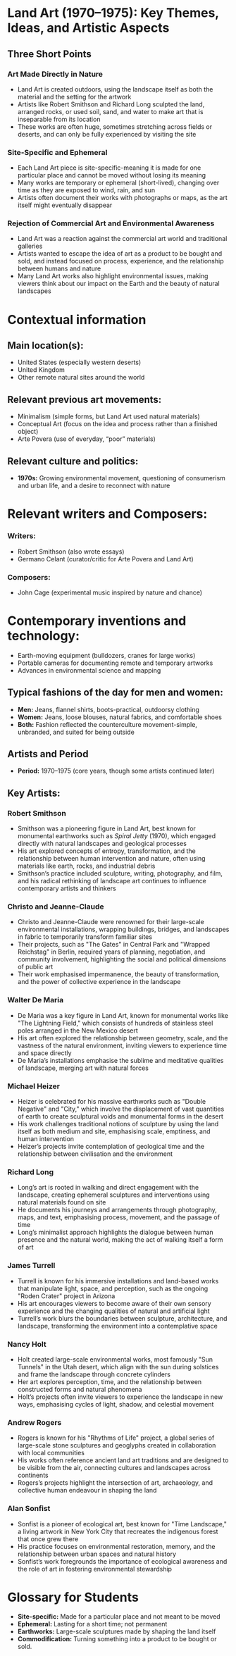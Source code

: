 # Land Art (1970–1975): Key Themes, Ideas, and Artistic Aspects
## Three Short Points
### Art Made Directly in Nature
- Land Art is created outdoors, using the landscape itself as both the material and the setting for the artwork
- Artists like Robert Smithson and Richard Long sculpted the land, arranged rocks, or used soil, sand, and water to make art that is inseparable from its location
- These works are often huge, sometimes stretching across fields or deserts, and can only be fully experienced by visiting the site
### Site-Specific and Ephemeral
- Each Land Art piece is site-specific-meaning it is made for one particular place and cannot be moved without losing its meaning
- Many works are temporary or ephemeral (short-lived), changing over time as they are exposed to wind, rain, and sun
- Artists often document their works with photographs or maps, as the art itself might eventually disappear
### Rejection of Commercial Art and Environmental Awareness
- Land Art was a reaction against the commercial art world and traditional galleries
- Artists wanted to escape the idea of art as a product to be bought and sold, and instead focused on process, experience, and the relationship between humans and nature
- Many Land Art works also highlight environmental issues, making viewers think about our impact on the Earth and the beauty of natural landscapes
# Contextual information
## Main location(s):
- United States (especially western deserts)
- United Kingdom
- Other remote natural sites around the world
## Relevant previous art movements:
- Minimalism (simple forms, but Land Art used natural materials)
- Conceptual Art (focus on the idea and process rather than a finished object)
- Arte Povera (use of everyday, “poor” materials)
## Relevant culture and politics:
- **1970s:** Growing environmental movement, questioning of consumerism and urban life, and a desire to reconnect with nature
# Relevant writers and Composers:
### Writers: 
- Robert Smithson (also wrote essays)
- Germano Celant (curator/critic for Arte Povera and Land Art)
### Composers:
- John Cage (experimental music inspired by nature and chance)
# Contemporary inventions and technology:
- Earth-moving equipment (bulldozers, cranes for large works)
- Portable cameras for documenting remote and temporary artworks
- Advances in environmental science and mapping
## Typical fashions of the day for men and women:
- **Men:** Jeans, flannel shirts, boots-practical, outdoorsy clothing
- **Women:**  Jeans, loose blouses, natural fabrics, and comfortable shoes
- **Both:** Fashion reflected the counterculture movement-simple, unbranded, and suited for being outside
## Artists and Period
- **Period:** 1970–1975 (core years, though some artists continued later)
## Key Artists:
### Robert Smithson
- Smithson was a pioneering figure in Land Art, best known for monumental earthworks such as *Spiral Jetty* (1970), which engaged directly with natural landscapes and geological processes
- His art explored concepts of entropy, transformation, and the relationship between human intervention and nature, often using materials like earth, rocks, and industrial debris
- Smithson’s practice included sculpture, writing, photography, and film, and his radical rethinking of landscape art continues to influence contemporary artists and thinkers
### Christo and Jeanne-Claude
- Christo and Jeanne-Claude were renowned for their large-scale environmental installations, wrapping buildings, bridges, and landscapes in fabric to temporarily transform familiar sites
- Their projects, such as "The Gates" in Central Park and "Wrapped Reichstag" in Berlin, required years of planning, negotiation, and community involvement, highlighting the social and political dimensions of public art
- Their work emphasised impermanence, the beauty of transformation, and the power of collective experience in the landscape
### Walter De Maria
- De Maria was a key figure in Land Art, known for monumental works like "The Lightning Field," which consists of hundreds of stainless steel poles arranged in the New Mexico desert
- His art often explored the relationship between geometry, scale, and the vastness of the natural environment, inviting viewers to experience time and space directly
- De Maria’s installations emphasise the sublime and meditative qualities of landscape, merging art with natural forces
### Michael Heizer
- Heizer is celebrated for his massive earthworks such as "Double Negative" and "City," which involve the displacement of vast quantities of earth to create sculptural voids and monumental forms in the desert
- His work challenges traditional notions of sculpture by using the land itself as both medium and site, emphasising scale, emptiness, and human intervention
- Heizer’s projects invite contemplation of geological time and the relationship between civilisation and the environment
### Richard Long
- Long’s art is rooted in walking and direct engagement with the landscape, creating ephemeral sculptures and interventions using natural materials found on site
- He documents his journeys and arrangements through photography, maps, and text, emphasising process, movement, and the passage of time
- Long’s minimalist approach highlights the dialogue between human presence and the natural world, making the act of walking itself a form of art
### James Turrell
- Turrell is known for his immersive installations and land-based works that manipulate light, space, and perception, such as the ongoing "Roden Crater" project in Arizona
- His art encourages viewers to become aware of their own sensory experience and the changing qualities of natural and artificial light
- Turrell’s work blurs the boundaries between sculpture, architecture, and landscape, transforming the environment into a contemplative space
### Nancy Holt
- Holt created large-scale environmental works, most famously "Sun Tunnels" in the Utah desert, which align with the sun during solstices and frame the landscape through concrete cylinders
- Her art explores perception, time, and the relationship between constructed forms and natural phenomena
- Holt’s projects often invite viewers to experience the landscape in new ways, emphasising cycles of light, shadow, and celestial movement
### Andrew Rogers
- Rogers is known for his "Rhythms of Life" project, a global series of large-scale stone sculptures and geoglyphs created in collaboration with local communities
- His works often reference ancient land art traditions and are designed to be visible from the air, connecting cultures and landscapes across continents
- Rogers’s projects highlight the intersection of art, archaeology, and collective human endeavour in shaping the land
### Alan Sonfist
- Sonfist is a pioneer of ecological art, best known for "Time Landscape," a living artwork in New York City that recreates the indigenous forest that once grew there
- His practice focuses on environmental restoration, memory, and the relationship between urban spaces and natural history
- Sonfist’s work foregrounds the importance of ecological awareness and the role of art in fostering environmental stewardship
# Glossary for Students
- **Site-specific:** Made for a particular place and not meant to be moved
- **Ephemeral:** Lasting for a short time; not permanent
- **Earthworks:** Large-scale sculptures made by shaping the land itself
- **Commodification:** Turning something into a product to be bought or sold.